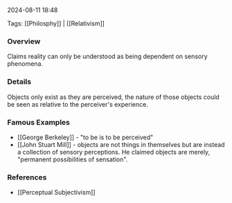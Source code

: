 
2024-08-11 18:48

Tags: [[Philosphy]] | [[Relativism]]

### Overview
Claims reality can only be understood as being dependent on sensory phenomena.

### Details
Objects only exist as they are perceived, the nature of those objects could be seen as relative to the perceiver's experience.

### Famous Examples
- [[George Berkeley]] - "to be is to be perceived"
- [[John Stuart Mill]] - objects are not things in themselves but are instead a collection of sensory perceptions. He claimed objects are merely, "permanent possibilities of sensation".

### References
- [[Perceptual Subjectivism]]

